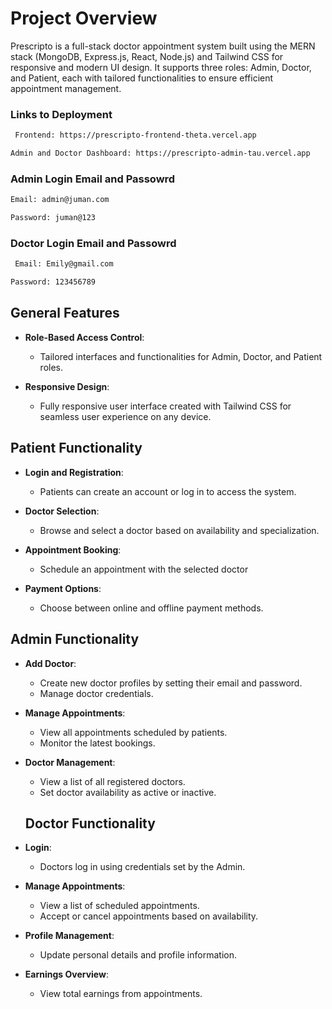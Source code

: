 
# Project Overview

Prescripto is a full-stack doctor appointment system built using the MERN stack (MongoDB, Express.js, React, Node.js) and Tailwind CSS for responsive and modern UI design. It supports three roles: Admin, Doctor, and Patient, each with tailored functionalities to ensure efficient appointment management.

### Links to Deployment
```bash 
 Frontend: https://prescripto-frontend-theta.vercel.app 
```
```bash
Admin and Doctor Dashboard: https://prescripto-admin-tau.vercel.app
```
### Admin Login Email and Passowrd
```bash
Email: admin@juman.com
```
```bash
Password: juman@123
```
### Doctor Login Email and Passowrd
```bash
 Email: Emily@gmail.com
```
```bash
Password: 123456789
```

## General Features

- **Role-Based Access Control**:
  - Tailored interfaces and functionalities for Admin, Doctor, and Patient roles.
  
- **Responsive Design**:
  - Fully responsive user interface created with Tailwind CSS for seamless user experience on any device.


## Patient Functionality

- **Login and Registration**:
  - Patients can create an account or log in to access the system.
  
- **Doctor Selection**:
  - Browse and select a doctor based on availability and specialization.

- **Appointment Booking**:
  - Schedule an appointment with the selected doctor
  
- **Payment Options**:
  - Choose between online and offline payment methods.
  


## Admin Functionality

- **Add Doctor**:
  - Create new doctor profiles by setting their email and password.
  - Manage doctor credentials.
  
- **Manage Appointments**:
  - View all appointments scheduled by patients.
  - Monitor the latest bookings.

- **Doctor Management**:
  - View a list of all registered doctors.
  - Set doctor availability as active or inactive.


  ## Doctor Functionality

- **Login**: 
  - Doctors log in using credentials set by the Admin.
  
- **Manage Appointments**:
  - View a list of scheduled appointments.
  - Accept or cancel appointments based on availability.

- **Profile Management**:
  - Update personal details and profile information.

- **Earnings Overview**:
  - View total earnings from appointments.


